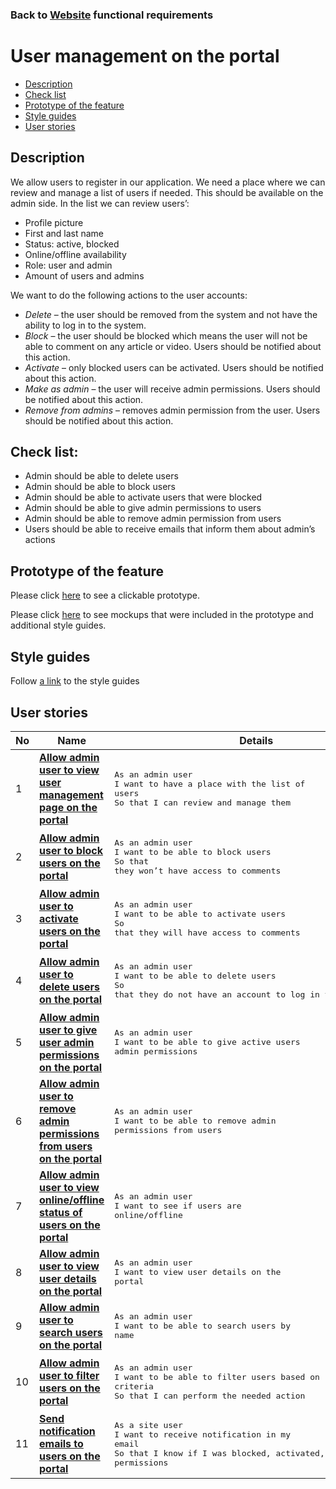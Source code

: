 ### Back to [Website](/web_application_features/web_application_features_list/README.md) functional requirements

# User management on the portal

- [Description](#description)
- [Check list](#check-list)
- [Prototype of the feature](#prototype-of-the-feature)
- [Style guides](#style-guides)
- [User stories](#user-stories)

## Description

We allow users to register in our application. We need a place where we can review and manage a list of users if needed. This should be available on the admin side. In the list we can review users’:
  - Profile picture
  - First and last name
  - Status: active, blocked
  - Online/offline availability
  - Role: user and admin
  - Amount of users and admins

We want to do the following actions to the user accounts:
  - <i>Delete</i> – the user should be removed from the system and not have the ability to log in to the system.
  - <i>Block</i> – the user should be blocked which means the user will not be able to comment on any article or video. Users should be notified about this action.
  - <i>Activate</i> – only blocked users can be activated. Users should be notified about this action.
  - <i>Make as admin</i> – the user will receive admin permissions. Users should be notified about this action.
  - <i>Remove from admins</i> – removes admin permission from the user. Users should be notified about this action.

## Check list:

  - Admin should be able to delete users
  - Admin should be able to block users
  - Admin should be able to activate users that were blocked
  - Admin should be able to give admin permissions to users
  - Admin should be able to remove admin permission from users
  - Users should be able to receive emails that inform them about admin’s actions

## Prototype of the feature

Please click [here](https://www.figma.com/proto/8nNZGVmkZ2ukXV7NhmawgO/User-Management?node-id=0%3A1075&viewport=-111%2C560%2C0.05949114263057709&scaling=min-zoom) to see a clickable prototype.

Please click [here](https://www.figma.com/file/8nNZGVmkZ2ukXV7NhmawgO/User-Management?node-id=0%3A1073) to see mockups that were included in the prototype and additional style guides.

## Style guides

Follow [a link](https://www.figma.com/proto/0zkkf5WC77OSpvyD6YXpFE/Style-guides?page-id=0%3A1&node-id=19%3A5368&viewport=266%2C48%2C0.54&scaling=min-zoom&starting-point-node-id=19%3A5368) to the style guides

## User stories

No           |      Name     |   Details
------------ | ------------- | -------------
1 |[**Allow admin user to view user management page on the portal**](/web_application_features/user_management/user_stories/create_user_management_page_on_the_admin_side/README.md)|<pre>As an admin user<br>I want to have a place with the list of users<br>So that I can review and manage them</pre>
2 |[**Allow admin user to block users on the portal**](/web_application_features/user_management/user_stories/block_user/README.md)|<pre>As an admin user<br>I want to be able to block users<br>So that they won’t have access to comments</pre>
3 |[**Allow admin user to activate users on the portal**](/web_application_features/user_management/user_stories/activate_user/README.md)|<pre>As an admin user<br>I want to be able to activate users<br>So that they will have access to comments</pre>
4 |[**Allow admin user to delete users on the portal**](/web_application_features/user_management/user_stories/delete_user/README.md)|<pre>As an admin user<br>I want to be able to delete users<br>So that they do not have an account to log in to the system</pre>
5 |[**Allow admin user to give user admin permissions on the portal**](/web_application_features/user_management/user_stories/give_user_admin_permissions/README.md)|<pre>As an admin user<br>I want to be able to give active users admin permissions</pre>
6 |[**Allow admin user to remove admin permissions from users on the portal**](/web_application_features/user_management/user_stories/remove_admin_permissions_from_the_user/README.md)|<pre>As an admin user<br>I want to be able to remove admin permissions from users</pre>
7 |[**Allow admin user to view online/offline status of users on the portal**](/web_application_features/user_management/user_stories/view_online_offline_status_of_the_users/README.md)|<pre>As an admin user<br>I want to see if users are online/offline</pre>
8 |[**Allow admin user to view user details on the portal**](/web_application_features/user_management/user_stories/view_user_details/README.md)|<pre>As an admin user<br>I want to view user details on the portal</pre>
9 |[**Allow admin user to search users on the portal**](/web_application_features/user_management/user_stories/search_users/README.md)|<pre>As an admin user<br>I want to be able to search users by name</pre>
10 |[**Allow admin user to filter users on the portal**](/web_application_features/user_management/user_stories/filter_users/README.md)|<pre>As an admin user<br>I want to be able to filter users based on criteria<br>So that I can perform the needed action</pre>
11 |[**Send notification emails to users on the portal**](/web_application_features/user_management/user_stories/send_notification_emails_to_the_user/README.md)|<pre>As a site user<br>I want to receive notification in my email<br>So that I know if I was blocked, activated, got/lost admin permissions</pre>
